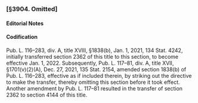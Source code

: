 ### [§3904. Omitted] ###

#### **Editorial Notes** ####

#### Codification ####

Pub. L. 116–283, div. A, title XVIII, §1838(b), Jan. 1, 2021, 134 Stat. 4242, initially transferred section 2362 of this title to this section, to become effective Jan. 1, 2022. Subsequently, Pub. L. 117–81, div. A, title XVII, §1701(v)(2)(A), Dec. 27, 2021, 135 Stat. 2154, amended section 1838(b) of Pub. L. 116–283, effective as if included therein, by striking out the directive to make the transfer, thereby omitting this section before it took effect. Another amendment by Pub. L. 117–81 resulted in the transfer of section 2362 to section 4144 of this title.
